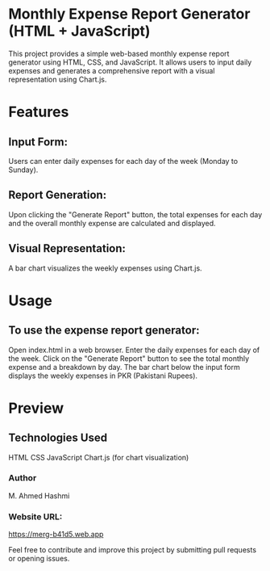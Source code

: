 # Monthly Expense Report Generator (HTML + JavaScript)
This project provides a simple web-based monthly expense report generator using HTML, CSS, and JavaScript. It allows users to input daily expenses and generates a comprehensive report with a visual representation using Chart.js.

# Features
## Input Form: 
Users can enter daily expenses for each day of the week (Monday to Sunday).

## Report Generation: 
Upon clicking the "Generate Report" button, the total expenses for each day and the overall monthly expense are calculated and displayed.

## Visual Representation: 
A bar chart visualizes the weekly expenses using Chart.js.

# Usage
## To use the expense report generator:
Open index.html in a web browser.
Enter the daily expenses for each day of the week.
Click on the "Generate Report" button to see the total monthly expense and a breakdown by day.
The bar chart below the input form displays the weekly expenses in PKR (Pakistani Rupees).

# Preview
## Technologies Used
HTML
CSS
JavaScript
Chart.js (for chart visualization)

### Author
M. Ahmed Hashmi

### Website URL:
https://merg-b41d5.web.app

Feel free to contribute and improve this project by submitting pull requests or opening issues.
